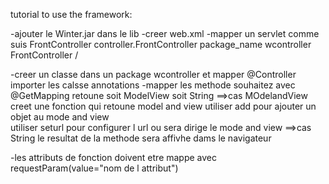 tutorial to use the framework:

-ajouter le Winter.jar dans le lib 
-creer web.xml
-mapper un servlet comme suis 
<servlet>
    <servlet-name>FrontController</servlet-name>
    <servlet-class>controller.FrontController</servlet-class>
    <init-param>
        <param-name>package_name</param-name>
        <param-value>wcontroller</param-value>
    </init-param>
</servlet>
<servlet-mapping>
    <servlet-name>FrontController</servlet-name>
    <url-pattern>/</url-pattern>
</servlet-mapping>

-creer un classe dans un package wcontroller et mapper @Controller
importer les calsse annotations
-mapper les methode souhaitez avec @GetMapping retoune soit ModelView soit String
    ==>cas MOdelandView creet une fonction qui retoune model and view 
        utiliser add pour ajouter un objet au mode and view  
        utiliser seturl pour configurer l url ou sera dirige le mode and view
    ==>cas String 
        le resultat de la methode sera affivhe dams le navigateur


-les attributs de fonction doivent etre mappe avec requestParam(value="nom de l attribut") 
